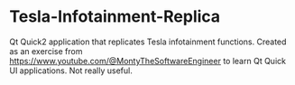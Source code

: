 # Tesla-Infotainment-Replica
Qt Quick2 application that replicates Tesla infotainment functions. Created as an exercise from https://www.youtube.com/@MontyTheSoftwareEngineer to learn Qt Quick UI applications. Not really useful.
